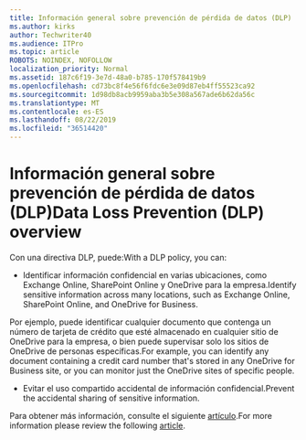 ```yaml
---
title: Información general sobre prevención de pérdida de datos (DLP)
ms.author: kirks
author: Techwriter40
ms.audience: ITPro
ms.topic: article
ROBOTS: NOINDEX, NOFOLLOW
localization_priority: Normal
ms.assetid: 187c6f19-3e7d-48a0-b785-170f578419b9
ms.openlocfilehash: cd73bc8f4e56f6fdc6e3e09d87eb4ff55523ca92
ms.sourcegitcommit: 1d98db8acb9959aba3b5e308a567ade6b62da56c
ms.translationtype: MT
ms.contentlocale: es-ES
ms.lasthandoff: 08/22/2019
ms.locfileid: "36514420"
---
```

# <a name="data-loss-prevention-dlp-overview"></a><span data-ttu-id="085bd-102">Información general sobre prevención de pérdida de datos (DLP)</span><span class="sxs-lookup"><span data-stu-id="085bd-102">Data Loss Prevention (DLP) overview</span></span>

<span data-ttu-id="085bd-103">Con una directiva DLP, puede:</span><span class="sxs-lookup"><span data-stu-id="085bd-103">With a DLP policy, you can:</span></span>

- <span data-ttu-id="085bd-104">Identificar información confidencial en varias ubicaciones, como Exchange Online, SharePoint Online y OneDrive para la empresa.</span><span class="sxs-lookup"><span data-stu-id="085bd-104">Identify sensitive information across many locations, such as Exchange Online, SharePoint Online, and OneDrive for Business.</span></span>


<span data-ttu-id="085bd-105">Por ejemplo, puede identificar cualquier documento que contenga un número de tarjeta de crédito que esté almacenado en cualquier sitio de OneDrive para la empresa, o bien puede supervisar solo los sitios de OneDrive de personas específicas.</span><span class="sxs-lookup"><span data-stu-id="085bd-105">For example, you can identify any document containing a credit card number that's stored in any OneDrive for Business site, or you can monitor just the OneDrive sites of specific people.</span></span>

- <span data-ttu-id="085bd-106">Evitar el uso compartido accidental de información confidencial.</span><span class="sxs-lookup"><span data-stu-id="085bd-106">Prevent the accidental sharing of sensitive information.</span></span>


<span data-ttu-id="085bd-107">Para obtener más información, consulte el siguiente [artículo](https://docs.microsoft.com/office365/securitycompliance/data-loss-prevention-policies).</span><span class="sxs-lookup"><span data-stu-id="085bd-107">For more information please review the following [article](https://docs.microsoft.com/office365/securitycompliance/data-loss-prevention-policies).</span></span>


